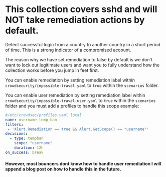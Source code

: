 # This collection covers sshd and will **NOT** take remediation actions by default.

Detect successful login from a country to another country in a short period of time. This is a strong indicator of a compromised account.

The reason why we have set remediation to false by default is we don't want to lock out legitimate users and want you to fully understand how the collection works before you jump in feet first.

You can enable remediation by setting remediation label within `crowdsecurity/impossible-travel.yaml` to `true` within the `scenarios` folder.

You can enable user remediation by setting remediation label within `crowdsecurity/impossible-travel-user.yaml` to `true` within the `scenarios` folder and you must add a profiles to handle this scope example:

```yaml
#/etc/crowdsec/profiles.yaml.local
name: username_temp_ban
filters:
 - 'Alert.Remediation == true && Alert.GetScope() == "username"'
decisions:
  - type: tempban
    scope: "username"
    duration: 12h
on_success: break
```
#### However, most bouncers dont know how to handle user remediation I will append a blog post on how to handle this in the future.